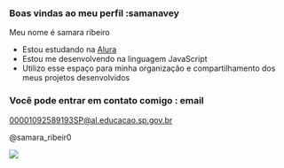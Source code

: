 ### Boas vindas ao meu perfil :samanavey

Meu nome é samara ribeiro

- Estou estudando na [Alura](https://www.alura.com.br)
- Estou me desenvolvendo na linguagem JavaScript
- Utilizo esse espaço para minha organização e compartilhamento dos meus projetos desenvolvidos

### Você pode entrar em contato comigo : email

00001092589193SP@al.educacao.sp.gov.br

@samara_ribeir0

![](https://media1.tenor.com/m/Oc53pHpn960AAAAd/computador-afonsinha.gif)

